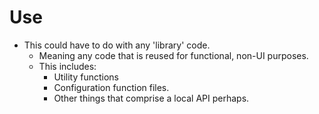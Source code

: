 # Use
- This could have to do with any 'library' code.
    - Meaning any code that is reused for functional, non-UI purposes.
    - This includes:
        - Utility functions
        - Configuration function files.
        - Other things that comprise a local API perhaps.